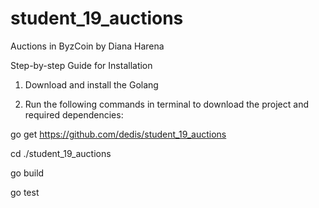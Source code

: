 # student_19_auctions
Auctions in ByzCoin by Diana Harena

Step-by-step Guide for Installation

1. Download and install the Golang

2. Run the following commands in terminal to download the project and required dependencies:

  go get https://github.com/dedis/student_19_auctions

  cd ./student_19_auctions

  go build

  go test

